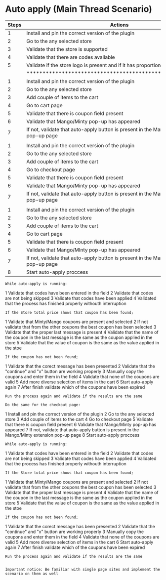 # Auto apply (Main Thread Scenario)

|Steps                            |	Actions                                          |
|---------------------------------|---------------------------------------------------------------------------------------------------|
|1	                              |Install and pin the correct version of the plugin                                                  |
|2	                              |Go to the any selected store                                                                       |
|3	                              |Validate that the store is supported                                                               |
|4	                              |Validate that there are codes available                                                            |
|5	                              |Validate if the store logo is present and if it has proportional witdth and height                 |
|				      |**********************************************************|
|1				      |Install and pin the correct version of the plugin|
|2				      | Go to the any selected store|
|3	                              | Add couple of items to the cart|
|4	                              | Go to cart page|
|5	                              | Validate that there is coupon field present|
|6	                              | Validate that Mango/Minty pop-up has appeared|
|7	                              | If not, validate that auto-apply button is present in the Mango/Minty extension pop-up page|
|				      ||
|1				      |Install and pin the correct version of the plugin|
|2	                              | Go to the any selected store|
|3	                              | Add couple of items to the cart|
|4	                              | Go to checkout page|
|5	                              | Validate that there is coupon field present|
|6	                              | Validate that Mango/Minty pop-up has appeared|
|7	                              | If not, validate that auto-apply button is present in the Mango/Minty extension pop-up page|
|				      ||
|1	                              | Install and pin the correct version of the plugin|
|2				      | Go to the any selected store|
|3				      | Add couple of items to the cart|
|4				      | Go to cart page|
|5				      | Validate that there is coupon field present|
|6				      | Validate that Mango/MInty pop-up has appeared|
|7				      | If not, validate that auto-apply button is present in the Mango/Minty extension pop-up page|
|8				      | Start auto-apply proccess|
	
	While auto-apply is running:
	
1	Validate that codes have been entered in the field
2	Validate that codes are not being skipped
3	Validate that codes have been applied
4	Validated that the process has finished properly withouth interruption
	
	If the Store total price shows that coupon has been found;
	
1	Validate that Minty/Mango coupons are present and selected
2	If not validate that from the other coupons the best coupon has been selected
3	Validate that the proper last message is present
4	Validate that the name of the coupon in the last message is the same as the coupon applied in the store
5	Validate that the value of coupon is the same as the value applied in the stoe
	
	If the coupon has not been found;
	
1	Validate that the corect message has been presented
2	Validate that the "continue" and "x" button are working properly
3	Manually copy the coupons and enter them in the field
4	Validate that none of the coupons are valid
5	Add more diverse selection of items in the cart
6	Start auto-apply again
7	After finish validate which of the coupons have been expired
	
	Run the process again and validate if the results are the same
	
	Do the same for the checkout page:
	
1	Install and pin the correct version of the plugin
2	Go to the any selected store
3	Add couple of items to the cart
4	Go to checkout page
5	Validate that there is coupon field present
6	Validate that Mango/Minty pop-up has appeared
7	If not, validate that auto-apply button is present in the Mango/Minty extension pop-up page
8	Start auto-apply proccess
	
	While auto-apply is running:
	
1	Validate that codes have been entered in the field
2	Validate that codes are not being skipped
3	Validate that codes have been applied
4	Validated that the process has finished properly withouth interruption
	
	If the Store total price shows that coupon has been found;
	
1	Validate that Minty/Mango coupons are present and selected
2	If not validate that from the other coupons the best coupon has been selected
3	Validate that the proper last message is present
4	Validate that the name of the coupon in the last message is the same as the coupon applied in the store
5	Validate that the value of coupon is the same as the value applied in the stoe
	
	If the coupon has not been found;
	
1	Validate that the corect message has been presented
2	Validate that the "continue" and "x" button are working properly
3	Manually copy the coupons and enter them in the field
4	Validate that none of the coupons are valid
5	Add more diverse selection of items in the cart
6	Start auto-apply again
7	After finish validate which of the coupons have been expired
	
	Run the process again and validate if the results are the same
	
	
	Important notice: Be familiar with single page sites and implement the scenario on them as well
